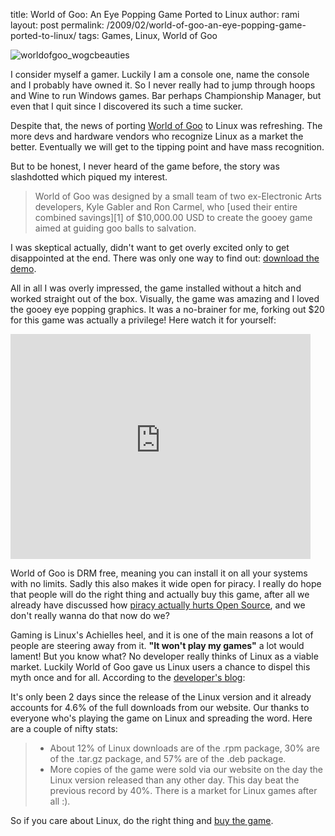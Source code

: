 title: World of Goo: An Eye Popping Game Ported to Linux
author: rami
layout: post
permalink: /2009/02/world-of-goo-an-eye-popping-game-ported-to-linux/
tags: Games, Linux, World of Goo

![worldofgoo_wogcbeauties]({filename}/images/worldofgoo_wogcbeauties.png)

I consider myself a gamer. Luckily I am a console one, name the console and I probably have owned it. So I never really had to jump through hoops and Wine to run Windows games. Bar perhaps Championship Manager, but even that I quit since I discovered its such a time sucker.

Despite that, the news of  porting [World of Goo](http://en.wikipedia.org/wiki/World_of_Goo) to Linux was refreshing. The more devs and hardware vendors who recognize Linux as a market the better. Eventually we will get to the tipping point and have mass recognition.

But to be honest, I never heard of the game before, the story was slashdotted which piqued my interest.

> World of Goo was designed by a small team of two ex-Electronic Arts developers, Kyle Gabler and Ron Carmel, who \[used their entire combined savings\]\[1\] of $10,000.00 USD to create the gooey game aimed at guiding goo balls to salvation.

I was skeptical actually, didn't want to get overly excited only to get disappointed at the end. There was only one way to find out: [download the demo](http://worldofgoo.com/dl2.php?lk=demo).

All in all I was overly impressed, the game installed without a hitch and worked straight out of the box. Visually, the game was amazing and I loved the gooey eye popping graphics. It was a no-brainer for me, forking out $20 for this game was actually a privilege! Here watch it for yourself:

<iframe width="480" height="360" src="https://www.youtube-nocookie.com/embed/-A_JfkzPwww?rel=0" frameborder="0" allowfullscreen></iframe>

World of Goo is DRM free, meaning you can install it on all your systems with no limits. Sadly this also makes it wide open for piracy. I really do hope that people will do the right thing and actually buy this game, after all we already have discussed how [piracy actually hurts Open Source]({filename}/blog/2008-10-27-do-commercial-software-companies-make-money-from-pirates.markdown), and we don't really wanna do that now do we?

Gaming is Linux's Achielles heel, and it is one of the main reasons a lot of people are steering away from it. **"It won't play my games"** a lot would lament! But you know what? No developer really thinks of Linux as a viable market. Luckily World of Goo gave us Linux users a chance to dispel this myth once and for all. According to the [developer's blog](http://2dboy.com/2009/02/12/world-of-goo-linux-version-is-ready/?linux=goo):

It's only been 2 days since the release of the Linux version and it already accounts for 4.6% of the full downloads from our website.  Our thanks to everyone who's playing the game on Linux and spreading the word.  Here are a couple of nifty stats:

> * About 12% of Linux downloads are of the .rpm package, 30% are of the .tar.gz package, and 57% are of the .deb package.
> * More copies of the game were sold via our website on the day the Linux version released than any other day.  This day beat the previous record by 40%. There is a market for Linux games after all :).

So if you care about Linux, do the right thing and [buy the game](http://2dboy.com/games.php).

